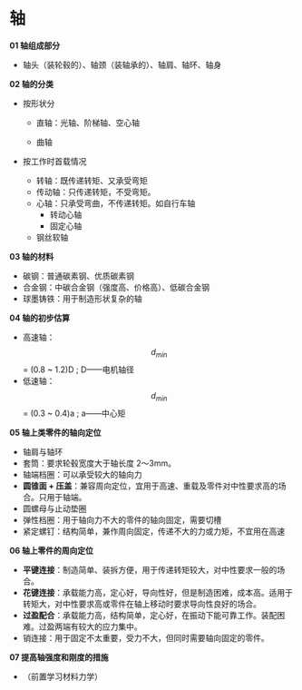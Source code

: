 # 轴

**01 轴组成部分**

- 轴头（装轮毂的）、轴颈（装轴承的）、轴肩、轴环、轴身



**02 轴的分类**

- 按形状分

  - 直轴：光轴、阶梯轴、空心轴

  - 曲轴

- 按工作时首载情况

  - 转轴：既传递转矩、又承受弯矩
  - 传动轴：只传递转矩，不受弯矩。
  - 心轴：只承受弯曲，不传递转矩。如自行车轴
    - 转动心轴
    - 固定心轴
  - 钢丝软轴



**03 轴的材料**

- 碳钢：普通碳素钢、优质碳素钢
- 合金钢：中碳合金钢（强度高、价格高）、低碳合金钢
- 球墨铸铁：用于制造形状复杂的轴



**04 轴的初步估算**

- 高速轴：$$d_{min}$$ = (0.8 ~ 1.2)D ; D——电机轴径
- 低速轴：$$d_{min}$$ = (0.3 ~ 0.4)a ; a——中心矩



**05 轴上类零件的轴向定位**

- 轴肩与轴环
- 套筒：要求轮毂宽度大于轴长度 2～3mm。
- 轴端档圈：可以承受较大的轴向力
- **圆锥面 + 压盖**：兼容周向定位，宜用于高速、重载及零件对中性要求高的场合。只用于轴端。
- 圆螺母与止动垫圈
- 弹性档圈：用于轴向力不大的零件的轴向固定，需要切槽
- 紧定螺钉：结构简单，兼作周向固定，传递不大的力或力矩，不宜用在高速



**06 轴上零件的周向定位**

- **平键连接**：制造简单、装拆方便，用于传递转矩较大，对中性要求一般的场合。
- **花键连接**：承载能力高，定心好，导向性好，但是制造困难，成本高。适用于转矩大，对中性要求高或零件在轴上移动时要求导向性良好的场合。
- **过盈配合**：承载能力高，结构简单，定心好，在振动下能可靠工作。装配困难。过盈两端有较大的应力集中。
- 销连接：用于固定不太重要，受力不大，但同时需要轴向固定的零件。



**07 提高轴强度和刚度的措施**

- （前置学习材料力学）